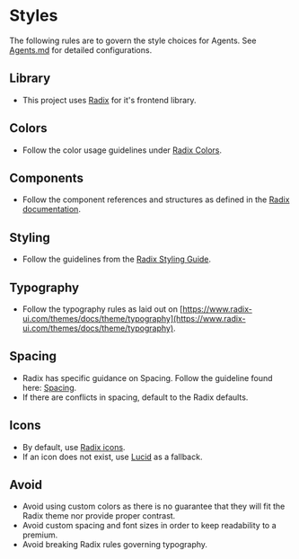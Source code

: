 # Styles

The following rules are to govern the style choices for Agents. See [Agents.md](../AGENTS.md) for detailed configurations.

## Library

- This project uses [Radix](https://www.radix-ui.com) for it's frontend library.

## Colors

- Follow the color usage guidelines under [Radix Colors](https://www.radix-ui.com/colors/docs/overview/usage).

## Components

- Follow the component references and structures as defined in the [Radix documentation](https://www.radix-ui.com/primitives/docs/overview/introduction).

## Styling

- Follow the guidelines from the [Radix Styling Guide](https://www.radix-ui.com/primitives/docs/guides/styling).

## Typography

- Follow the typography rules as laid out on [https://www.radix-ui.com/themes/docs/theme/typography](https://www.radix-ui.com/themes/docs/theme/typography).

## Spacing

- Radix has specific guidance on Spacing. Follow the guideline found here: [Spacing](https://www.radix-ui.com/themes/docs/theme/spacing).
- If there are conflicts in spacing, default to the Radix defaults.

## Icons

- By default, use [Radix icons](https://www.radix-ui.com/icons).
- If an icon does not exist, use [Lucid](https://lucide.dev) as a fallback.

## Avoid

- Avoid using custom colors as there is no guarantee that they will fit the Radix theme nor provide proper contrast.
- Avoid custom spacing and font sizes in order to keep readability to a premium.
- Avoid breaking Radix rules governing typography.
